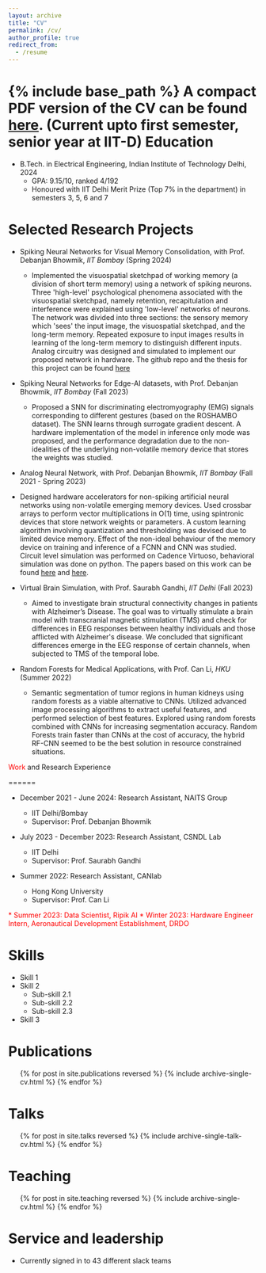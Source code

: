 ```yaml
---
layout: archive
title: "CV"
permalink: /cv/
author_profile: true
redirect_from:
  - /resume
---
```


{% include base_path %}
A compact PDF version of the CV can be found [here](/files/CV_new.pdf). (Current upto first semester, senior year at IIT-D)
Education
======
* B.Tech. in Electrical Engineering, Indian Institute of Technology Delhi, 2024 
  * GPA: 9.15/10, ranked 4/192
  * Honoured with IIT Delhi Merit Prize (Top 7% in the department) in semesters 3, 5, 6 and 7
  
Selected Research Projects
======
* Spiking Neural Networks for Visual Memory Consolidation, with Prof. Debanjan Bhowmik, _IIT Bombay_ (Spring 2024)
  * Implemented the visuospatial sketchpad of working memory (a division of short term memory) using a network of spiking neurons. Three 'high-level' psychological phenomena associated with the visuospatial sketchpad, namely retention, recapitulation and interference were explained using 'low-level' networks of neurons. The network was divided into three sections: the sensory memory which 'sees' the input image, the visuospatial sketchpad, and the long-term memory. Repeated exposure to input images results in learning of the long-term memory to distinguish different inputs. Analog circuitry was designed and simulated to implement our proposed network in hardware. The github repo and the thesis for this project can be found [here](https://github.com/a-holla/SNN-WM)
  
* Spiking Neural Networks for Edge-AI datasets, with Prof. Debanjan Bhowmik, _IIT Bombay_ (Fall 2023)
  * Proposed a SNN for discriminating electromyography (EMG) signals corresponding to different gestures (based on the ROSHAMBO dataset). The SNN learns through surrogate gradient descent. A hardware implementation of the model in inference only mode was proposed, and the performance degradation due to the non-idealities of the underlying non-volatile memory device that stores the weights was studied. 
 
*  Analog Neural Network, with Prof. Debanjan Bhowmik, _IIT Bombay_ (Fall 2021 - Spring 2023)
  * Designed hardware accelerators for non-spiking artificial neural networks using non-volatile emerging memory devices. Used crossbar arrays to perform vector multiplications in O(1) time, using spintronic devices that store network weights or parameters. A custom learning algorithm involving quantization and thresholding was devised due to limited device memory. Effect of the non-ideal behaviour of the memory device on training and inference of a FCNN and CNN was studied. Circuit level simulation was performed on Cadence Virtuoso, behavioral simulation was done on python. The papers based on this work can be found [here](/_publications/demonstration_synaptic_behavior.md) and [here](/_publications/impact_of_defects.md).
  
* Virtual Brain Simulation, with Prof. Saurabh Gandhi, _IIT Delhi_ (Fall 2023)
  * Aimed to investigate brain structural connectivity changes in patients with Alzheimer’s Disease. The goal was to virtually stimulate a brain model with transcranial magnetic stimulation (TMS) and check for differences in EEG responses between healthy individuals and those afflicted with Alzheimer's disease. We concluded that significant differences emerge in the EEG response of certain channels, when subjected to TMS of the temporal lobe.

* Random Forests for Medical Applications, with Prof. Can Li, _HKU_ (Summer 2022)
  * Semantic segmentation of tumor regions in human kidneys using random forests as a viable alternative to CNNs. Utilized advanced image processing algorithms to extract useful features, and performed selection of best features. Explored using random forests combined with CNNs for increasing segmentation accuracy. Random Forests train faster than CNNs at the cost of accuracy, the hybrid RF-CNN seemed to be the best solution in resource constrained situations.


<span style="color: red;">Work</span> and Research Experience

======
* December 2021 - June 2024: Research Assistant, NAITS Group
  * IIT Delhi/Bombay
  * Supervisor: Prof. Debanjan Bhowmik

* July 2023 - December 2023: Research Assistant, CSNDL Lab
  * IIT Delhi
  * Supervisor: Prof. Saurabh Gandhi

* Summer 2022: Research Assistant, CANlab
  * Hong Kong University
  * Supervisor: Prof. Can Li
 
<span style="color: red;">
* Summer 2023: Data Scientist, Ripik AI
</span>

<span style="color: red;">
* Winter 2023: Hardware Engineer Intern, Aeronautical Development Establishment, DRDO
</span>
  
Skills
======
* Skill 1
* Skill 2
  * Sub-skill 2.1
  * Sub-skill 2.2
  * Sub-skill 2.3
* Skill 3

Publications
======
  <ul>{% for post in site.publications reversed %}
    {% include archive-single-cv.html %}
  {% endfor %}</ul>
  
Talks
======
  <ul>{% for post in site.talks reversed %}
    {% include archive-single-talk-cv.html  %}
  {% endfor %}</ul>
  
Teaching
======
  <ul>{% for post in site.teaching reversed %}
    {% include archive-single-cv.html %}
  {% endfor %}</ul>
  
Service and leadership
======
* Currently signed in to 43 different slack teams
